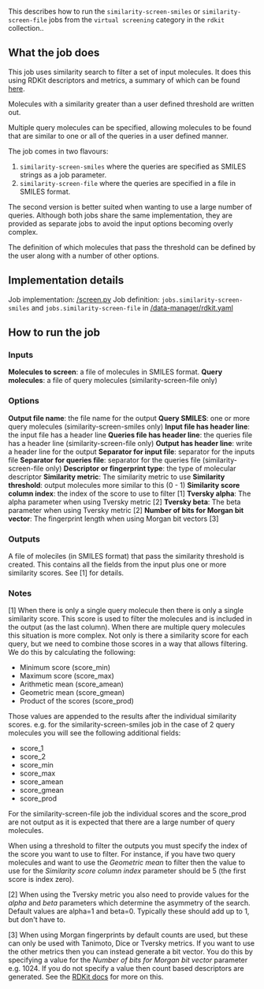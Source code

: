 This describes how to run the `similarity-screen-smiles` or `similarity-screen-file` jobs from the `virtual screening`
category in the `rdkit` collection..

## What the job does

This job uses similarity search to filter a set of input molecules.
It does this using RDKit descriptors and metrics, a summary of which can be found [here](http://rdkit.org/docs/GettingStartedInPython.html#fingerprinting-and-molecular-similarity).

Molecules with a similarity greater than a user defined threshold are written out.

Multiple query molecules can be specified, allowing molecules to be found that are similar to one or all of the queries in a user defined manner.

The  job comes in two flavours:
1. `similarity-screen-smiles`  where the queries are specified  as SMILES strings as a job parameter.
2. `similarity-screen-file` where the queries are specified in a file in SMILES format.

The second version is better suited when wanting to use a large number of queries. Although both jobs share the same implementation, they are provided as separate jobs to avoid the input options becoming overly complex.

The definition of which molecules that pass the threshold can be defined by the user along with a number of other options.

## Implementation details

Job implementation: [/screen.py]()
Job definition: `jobs.similarity-screen-smiles` and `jobs.similarity-screen-file`  in [/data-manager/rdkit.yaml]()

## How to run the job

### Inputs

**Molecules to screen**: a file of molecules in SMILES format.
**Query molecules**: a file of query molecules (similarity-screen-file only)

### Options

**Output file name**: the file name for the output
**Query SMILES**: one or more query molecules (similarity-screen-smiles only)
**Input file has header line**: the input file has a header line
**Queries file has header line**: the queries file has a header line (similarity-screen-file only)
**Output has header line**: write a header line for the output
**Separator for input file**: separator for the inputs file
**Separator for queries file**: separator for the queries file (similarity-screen-file only)
**Descriptor or fingerprint type**: the type of molecular descriptor
**Similarity metric**: The similarity metric to use
**Similarity threshold**:  output molecules more similar to this (0 - 1)
**Similarity score column index**: the index of the score to use to filter [1]
**Tversky alpha**: The alpha parameter when using Tversky metric [2]
**Tversky beta**: The beta parameter when using Tversky metric [2]
**Number of bits for Morgan bit vector**: The fingerprint length when using Morgan bit vectors [3]

### Outputs

A file of moleciles (in SMILES format) that pass the similarity threshold is created.
This contains all the fields from the input plus one or more similarity scores. See [1] for details.

### Notes

[1] When there is only a single query molecule then there is only a single similarity score. This score is used to filter the molecules and is included in the output (as the last column).
When there are multiple query molecules this situation is more complex. Not only is there a similarity score for each query, but we need to combine those scores in a way that allows filtering. We do this by calculating the following:
- Minimum score (score_min)
- Maximum score (score_max)
- Arithmetic mean (score_amean)
- Geometric mean (score_gmean)
- Product of the scores (score_prod)

Those values are appended to the results after the individual similarity scores. e.g. for the similarity-screen-smiles  job in the case of 2 query molecules you will see the following additional fields:
- score_1
- score_2
- score_min
- score_max
- score_amean
- score_gmean
- score_prod

For the similarity-screen-file job the individual scores and the score_prod are not output as it is expected that there are a large number of query molecules.

When using a threshold to filter the outputs you must specify the index of the score you want to use to filter. For instance, if you have two query molecules and want to use the *Geometric mean* to filter then the value to use for the *Similarity score column index* parameter should be 5 (the first score is index zero).

[2] When using the Tversky metric you also need to provide values for the *alpha* and *beta* parameters which determine the asymmetry of the search. Default values are alpha=1 and beta=0.  Typically these should add up to 1, but don't have to.

[3] When using Morgan fingerprints by default counts are used, but these can only be used with Tanimoto, Dice or Tversky metrics. If you want to use the other metrics then you can instead generate a bit vector. You do this by specifying a value for the *Number of bits for Morgan bit vector* parameter e.g. 1024. If you do not specify a value then count based descriptors are generated. See the [RDKit docs](http://rdkit.org/docs/GettingStartedInPython.html#morgan-fingerprints-circular-fingerprints) for more on this.